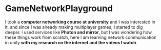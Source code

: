 # GameNetworkPlayground
I took a **computer networking course at university** and I was interested in it, and since I was already making multiplayer games, I started to dig deeper. I used services like **Photon and mirror**, but I was wondering how these things work from scratch, here I am learning network communication in unity **with my research on the internet and the videos I watch**.
